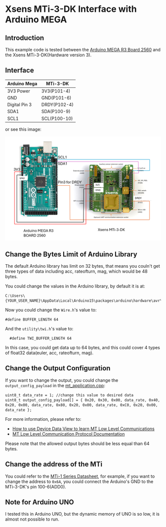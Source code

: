 # Xsens MTi-3-DK Interface with Arduino MEGA

## Introduction

This example code is tested between the [Arduino MEGA R3 Board 2560](https://docs.arduino.cc/hardware/mega-2560/) and the Xsens MTi-3-DK(Hardware version 3).

## Interface

| Arduino Mega  | MTi-3-DK     |
| ------------- | ------------ |
| 3V3 Power     | 3V3(P101-4)  |
| GND           | GND(P101-6)  |
| Digital Pin 3 | DRDY(P102-4) |
| SDA1          | SDA(P100-9)  |
| SCL1          | SCL(P100-10) |

or see this image:

![Alt text](Arduino_Mega_MTi-3_Interface.png)

## Change the Bytes Limit of Arduino Library

The default Arduino library has limit on 32 bytes, that means you couln't get three types of data including acc, rateofturn, mag, which would be 48 bytes.

You could change the values in the Arduino library, by default it is at:
```
C:\Users\{YOUR_USER_NAME}\AppData\Local\Arduino15\packages\arduino\hardware\avr\1.8.6\libraries\Wire\src
```
Now you could change the `Wire.h`'s value to:
```
#define BUFFER_LENGTH 64
```
And the `utility\twi.h`'s value to:
```
  #define TWI_BUFFER_LENGTH 64
```
In this case, you could get data up to 64 bytes, and this could cover 4 types of float32 data(euler, acc, rateofturn, mag).

## Change the Output Configuration
If you want to change the output, you could change the `output_config_payload` in the [mt_application.cpp](mt_application.cpp):
```
uint8_t data_rate = 1; //change this value to desired data
uint8_t output_config_payload[] = { 0x20, 0x30, 0x00, data_rate, 0x40, 0x20, 0x00, data_rate, 0x80, 0x20, 0x00, data_rate, 0xC0, 0x20, 0x00, data_rate };
```
For more information, please refer to:
- [How to use Device Data View to learn MT Low Level Communications](https://base.movella.com/s/article/article/How-to-use-Device-Data-View-to-learn-MT-Low-Level-Communications)
- [MT Low Level Communication Protocol Documentation](https://mtidocs.movella.com/mt-low-level-communication-protocol-documentation)

Please note that the allowed output bytes should be less equal than 64 bytes.

## Change the address of the MTi
You could refer to the [MTi-1 Series Datasheet](https://mtidocs.movella.com/functional-description$i2c), for example, if you want to change the address to `0x6A`, you could connect the Arduino's GND to the MTi-3-DK's pin 100-6(ADD0).

## Note for Arduino UNO
I tested this in Arduino UNO, but the dynamic memory of UNO is so low, it is almost not possible to run.
